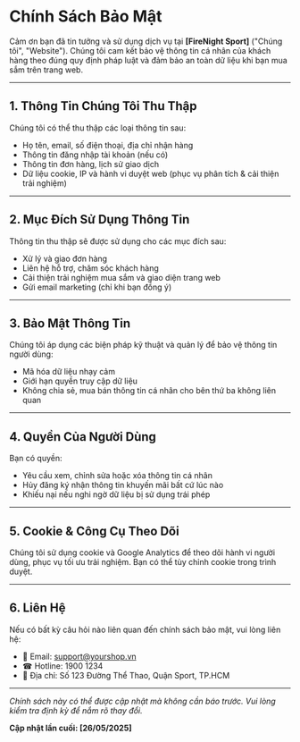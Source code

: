 # Chính Sách Bảo Mật

Cảm ơn bạn đã tin tưởng và sử dụng dịch vụ tại **[FireNight Sport]** ("Chúng tôi", "Website"). Chúng tôi cam kết bảo vệ thông tin cá nhân của khách hàng theo đúng quy định pháp luật và đảm bảo an toàn dữ liệu khi bạn mua sắm trên trang web.

---

## 1. Thông Tin Chúng Tôi Thu Thập

Chúng tôi có thể thu thập các loại thông tin sau:

- Họ tên, email, số điện thoại, địa chỉ nhận hàng
- Thông tin đăng nhập tài khoản (nếu có)
- Thông tin đơn hàng, lịch sử giao dịch
- Dữ liệu cookie, IP và hành vi duyệt web (phục vụ phân tích & cải thiện trải nghiệm)

---

## 2. Mục Đích Sử Dụng Thông Tin

Thông tin thu thập sẽ được sử dụng cho các mục đích sau:

- Xử lý và giao đơn hàng
- Liên hệ hỗ trợ, chăm sóc khách hàng
- Cải thiện trải nghiệm mua sắm và giao diện trang web
- Gửi email marketing (chỉ khi bạn đồng ý)

---

## 3. Bảo Mật Thông Tin

Chúng tôi áp dụng các biện pháp kỹ thuật và quản lý để bảo vệ thông tin người dùng:

- Mã hóa dữ liệu nhạy cảm
- Giới hạn quyền truy cập dữ liệu
- Không chia sẻ, mua bán thông tin cá nhân cho bên thứ ba không liên quan

---

## 4. Quyền Của Người Dùng

Bạn có quyền:

- Yêu cầu xem, chỉnh sửa hoặc xóa thông tin cá nhân
- Hủy đăng ký nhận thông tin khuyến mãi bất cứ lúc nào
- Khiếu nại nếu nghi ngờ dữ liệu bị sử dụng trái phép

---

## 5. Cookie & Công Cụ Theo Dõi

Chúng tôi sử dụng cookie và Google Analytics để theo dõi hành vi người dùng, phục vụ tối ưu trải nghiệm. Bạn có thể tùy chỉnh cookie trong trình duyệt.

---

## 6. Liên Hệ

Nếu có bất kỳ câu hỏi nào liên quan đến chính sách bảo mật, vui lòng liên hệ:

- 📧 Email: support@yourshop.vn
- ☎ Hotline: 1900 1234
- 🏢 Địa chỉ: Số 123 Đường Thể Thao, Quận Sport, TP.HCM

---

*Chính sách này có thể được cập nhật mà không cần báo trước. Vui lòng kiểm tra định kỳ để nắm rõ thay đổi.*

**Cập nhật lần cuối: [26/05/2025]**

